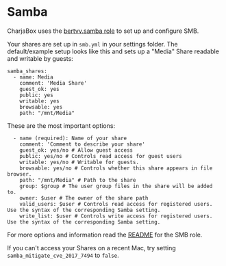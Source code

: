 # Samba

CharjaBox uses the [bertvv.samba role](https://github.com/bertvv/ansible-role-samba) to set up and configure SMB.

Your shares are set up in `smb.yml` in your settings folder. The default/example setup looks like this and sets up a "Media" Share readable and writable by guests:

```
samba_shares:
  - name: Media 
    comment: 'Media Share'
    guest_ok: yes
    public: yes
    writable: yes
    browsable: yes
    path: "/mnt/Media"
```

These are the most important options:

```
  - name (required): Name of your share
    comment: 'Comment to describe your share'
    guest_ok: yes/no # Allow guest access
    public: yes/no # Controls read access for guest users
    writable: yes/no # Writable for guests.
    browsable: yes/no # Controls whether this share appears in file browser.
    path: "/mnt/Media" # Path to the share
    group: $group # The user group files in the share will be added to.
    owner: $user # The owner of the share path
    valid_users: $user # Controls read access for registered users. Use the syntax of the corresponding Samba setting.
    write_list: $user # Controls write access for registered users. Use the syntax of the corresponding Samba setting.
```

For more options and information read the [README](https://github.com/bertvv/ansible-role-samba#defining-shares) for the SMB role.

If you can't access your Shares on a recent Mac, try setting `samba_mitigate_cve_2017_7494` to `false`.